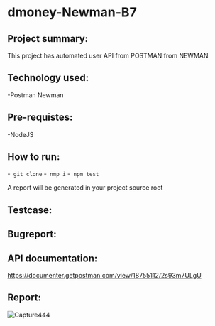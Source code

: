 # dmoney-Newman-B7

## Project summary:
This project has automated user API from POSTMAN from NEWMAN

## Technology used:
-Postman
Newman

## Pre-requistes:
-NodeJS

## How to run:
-``` git clone```
-``` nmp i```
-``` npm test```

A report will be generated in your project source root

## Testcase:
<link>

## Bugreport:
<link>

## API documentation:
https://documenter.getpostman.com/view/18755112/2s93m7ULgU

## Report:
![Capture444](https://github.com/Sajjadx999/dmoney-Newman-B7/assets/134698041/5522246e-dc4d-4c4f-96d5-7d82fe42efcc)







